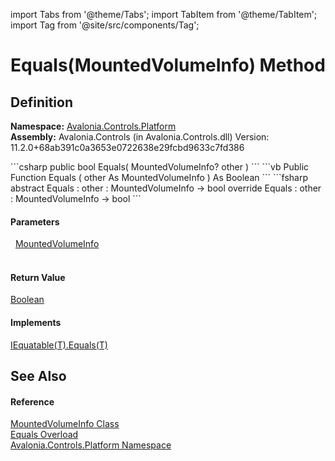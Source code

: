 import Tabs from '@theme/Tabs'; 
import TabItem from '@theme/TabItem'; 
import Tag from '@site/src/components/Tag'; 

# Equals(MountedVolumeInfo) Method




## Definition
**Namespace:** <a href="N_Avalonia_Controls_Platform">Avalonia.Controls.Platform</a>  
**Assembly:** Avalonia.Controls (in Avalonia.Controls.dll) Version: 11.2.0+68ab391c0a3653e0722638e29fcbd9633c7fd386

<Tabs groupId="api-code-preview">
<TabItem value="csharp" label="C#">
```csharp
public bool Equals(
	MountedVolumeInfo? other
)
```
</TabItem>
<TabItem value="vb" label="VB">
```vb
Public Function Equals ( 
	other As MountedVolumeInfo
) As Boolean
```
</TabItem>
<TabItem value="fsharp" label="F#">
```fsharp
abstract Equals : 
        other : MountedVolumeInfo -> bool 
override Equals : 
        other : MountedVolumeInfo -> bool 
```
</TabItem>
</Tabs>



#### Parameters
<dl><dt>  <a href="T_Avalonia_Controls_Platform_MountedVolumeInfo">MountedVolumeInfo</a></dt><dd> </dd></dl>

#### Return Value
<a href="https://learn.microsoft.com/dotnet/api/system.boolean" target="_blank" rel="noopener noreferrer">Boolean</a>

#### Implements
<a href="https://learn.microsoft.com/dotnet/api/system.iequatable-1.equals" target="_blank" rel="noopener noreferrer">IEquatable(T).Equals(T)</a>  


## See Also


#### Reference
<a href="T_Avalonia_Controls_Platform_MountedVolumeInfo">MountedVolumeInfo Class</a>  
<a href="Overload_Avalonia_Controls_Platform_MountedVolumeInfo_Equals">Equals Overload</a>  
<a href="N_Avalonia_Controls_Platform">Avalonia.Controls.Platform Namespace</a>  
